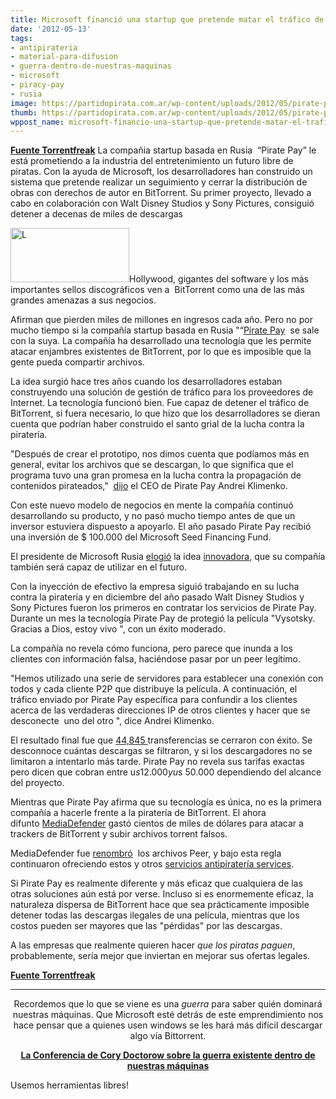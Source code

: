 ```yaml
---
title: Microsoft financió una startup que pretende matar el tráfico de BitTorrent
date: '2012-05-13'
tags:
- antipirateria
- material-para-difusion
- guerra-dentro-de-nuestras-maquinas
- microsoft
- piracy-pay
- rusia
image: https://partidopirata.com.ar/wp-content/uploads/2012/05/pirate-pay.png
thumb: https://partidopirata.com.ar/wp-content/uploads/2012/05/pirate-pay-150x87.png
wppost_name: microsoft-financio-una-startup-que-pretende-matar-el-trafico-de-bittorrent
---
```


<strong><a href="https://torrentfreak.com/microsoft-funded-startup-aims-to-kill-bittorrent-traffic-120513/" target="_blank">Fuente Torrentfreak</a></strong>
La compañia startup basada en Rusia  “Pirate Pay” le está prometiendo a la industria del entretenimiento un futuro libre de piratas. Con la ayuda de Microsoft, los desarrolladores han construido un sistema que pretende realizar un seguimiento y cerrar la distribución de obras con derechos de autor en BitTorrent. Su primer proyecto, llevado a cabo en colaboración con Walt Disney Studios y Sony Pictures, consiguió detener a decenas de miles de descargas

<a href="https://partidopirata.com.ar/wp-content/uploads/2012/05/pirate-pay.png"><img class="alignright size-full wp-image-4425" title="pirate-pay" src="https://partidopirata.com.ar/wp-content/uploads/2012/05/pirate-pay.png" alt="L" width="190" height="87" /></a>Hollywood, gigantes del software y los más importantes sellos discográficos ven a  BitTorrent como una de las más grandes amenazas a sus negocios.

Afirman que pierden miles de millones en ingresos cada año. Pero no por mucho tiempo si la compañía startup basada en Rusia "“<a href="http://www.piratepay.ru/en">Pirate Pay</a>  se sale con la suya. La compañía ha desarrollado una tecnología que les permite atacar enjambres existentes de BitTorrent, por lo que es imposible que la gente pueda compartir archivos.

La idea surgió hace tres años cuando los desarrolladores estaban construyendo una solución de gestión de tráfico para los proveedores de Internet. La tecnología funcionó bien. Fue capaz de detener el tráfico de BitTorrent, si fuera necesario, lo que hizo que los desarrolladores se dieran cuenta que podrían haber construido el santo grial de la lucha contra la piratería.

"Después de crear el prototipo, nos dimos cuenta que podíamos más en general, evitar los archivos que se descargan, lo que significa que el programa tuvo una gran promesa en la lucha contra la propagación de contenidos pirateados,"  <a href="http://rbth.ru/articles/2012/05/10/russian_innovators_pursue_prototype_to_prevent_piracy_15605.html">dijo</a> el CEO de Pirate Pay Andrei Klimenko.

Con este nuevo modelo de negocios en mente la compañía continuó desarrollando su producto, y no pasó mucho tiempo antes de que un inversor estuviera dispuesto a apoyarlo. El año pasado Pirate Pay recibió una inversión de $ 100.000 del Microsoft Seed Financing Fund.

El presidente de Microsoft Rusia <a href="http://msug.vn.ua/Posts/Details/4248">elogió</a> la idea <a href="http://msug.vn.ua/Posts/Details/4248">innovadora</a>, que su compañía también será capaz de utilizar en el futuro.

Con la inyección de efectivo la empresa siguió trabajando en su lucha contra la piratería y en diciembre del año pasado Walt Disney Studios y Sony Pictures fueron los primeros en contratar los servicios de Pirate Pay. Durante un mes la tecnología Pirate Pay de protegió la película "Vysotsky. Gracias a Dios, estoy vivo ", con un éxito moderado.

La compañía no revela cómo funciona, pero parece que inunda a los clientes con información falsa, haciéndose pasar por un peer legítimo.

"Hemos utilizado una serie de servidores para establecer una conexión con todos y cada cliente P2P que distribuye la película. A continuación, el tráfico enviado por Pirate Pay específica para confundir a los clientes acerca de las verdaderas direcciones IP de otros clientes y hacer que se desconecte  uno del otro ", dice Andrei Klimenko.

El resultado final fue que <a href="http://www.piratepay.ru/en/blog/vysotskiy%20-%20press_release">44,845 </a>transferencias se cerraron con éxito. Se desconnoce cuántas descargas se filtraron, y si los descargadores no se limitaron a intentarlo más tarde. Pirate Pay no revela sus tarifas exactas pero dicen que cobran entre u$s 12.000 y u$s 50.000 dependiendo del alcance del proyecto.

Mientras que Pirate Pay afirma que su tecnología es única, no es la primera compañía a hacerle frente a la piratería de BitTorrent. El ahora difunto <a href="http://en.wikipedia.org/wiki/MediaDefender">MediaDefender</a> gastó cientos de miles de dólares para atacar a trackers de BitTorrent y subir archivos torrent falsos.

MediaDefender fue <a href="http://torrentfreak.com/peer-media-mediadefender-and-media-sentry-rebranded-090818/">renombró</a>  los archivos Peer, y bajo esta regla continuaron ofreciendo estos y otros <a href="http://peermediatech.com/services.html">servicios antipiratería services</a>.

Si Pirate Pay es realmente diferente y más eficaz que cualquiera de las otras soluciones aún está por verse. Incluso si es enormemente eficaz, la naturaleza dispersa de BitTorrent hace que sea prácticamente imposible detener todas las descargas ilegales de una película, mientras que los costos pueden ser mayores que las "pérdidas" por las descargas.

A las empresas que realmente quieren hacer <em>que los piratas paguen</em>, probablemente, sería mejor que inviertan en mejorar sus ofertas legales.

<strong><a href="https://torrentfreak.com/microsoft-funded-startup-aims-to-kill-bittorrent-traffic-120513/" target="_blank">Fuente Torrentfreak</a></strong>

<hr />
<p style="text-align: center;">Recordemos que lo que se viene es una <em>guerra</em> para saber quién dominará nuestras máquinas.
Que Microsoft esté detrás de este emprendimiento nos hace pensar que a quienes usen windows se les hará más difícil descargar algo vía Bittorrent.</p>
<p style="text-align: center;"><strong><a href="https://partidopirata.com.ar/2702/cory-doctorow-la-inminente-guerra-en-la-computadora-de-proposito-general">La Conferencia de Cory Doctorow sobre la guerra existente dentro de nuestras máquinas</a></strong></p>
Usemos herramientas libres!
